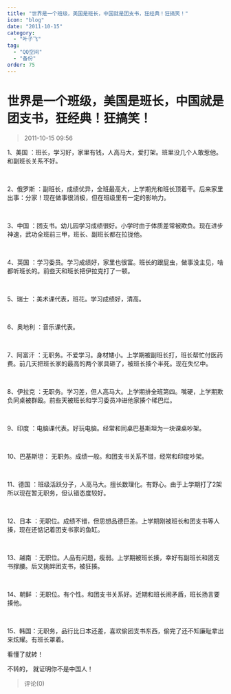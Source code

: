```yaml
---
title: "世界是一个班级，美国是班长，中国就是团支书，狂经典！狂搞笑！"
icon: "blog"
date: "2011-10-15"
category:
  - "叶子飞"
tag:
  - "QQ空间"
  - "备份"
order: 75
---
```

# 世界是一个班级，美国是班长，中国就是团支书，狂经典！狂搞笑！
> 2011-10-15 09:56


1、美国 ：班长，学习好，家里有钱，人高马大，爱打架。班里没几个人敢惹他。和副班长关系不好。 ­

­

2、俄罗斯 ：副班长，成绩优异，全班最高大，上学期光和班长顶着干。后来家里出事：分家！现在做事很消极，但在班级里有一定的影响力。 ­

­

3、中国 ：团支书。幼儿园学习成绩很好。小学时由于体质差常被欺负。现在进步神速，武功全班前三甲，班长、副班长都在拉拢他。　　 ­

­

4、英国 ：学习委员。学习成绩好，家里也很富。班长的跟屁虫，做事没主见，啥都听班长的。前些天和班长把伊拉克打了一顿。 ­

­

5、瑞士 ：美术课代表，班花。学习成绩好，清高。 ­

­

6、奥地利 ：音乐课代表。 ­

­

7、阿富汗 ：无职务。不爱学习。身材矮小。上学期被副班长打，班长帮忙付医药费。前几天把班长家的最高的两个家具砸了，被班长揍个半死。现在失忆中。 ­

­

8、伊拉克 ：无职务。学习差，但人高马大。上学期排全班第四。嘴硬，上学期欺负同桌被群殴。前些天被班长和学习委员冲进他家揍个稀巴烂。 ­

­

9、印度 ：电脑课代表。好玩电脑。经常和同桌巴基斯坦为一块课桌吵架。 ­

­

10、巴基斯坦： 无职务。成绩一般。和团支书关系不错，经常和印度吵架。 ­

­

11、德国 ：班级活跃分子，人高马大。擅长数理化。有野心。由于上学期打了2架所以现在暂无职务，但认错态度较好。 ­

­

12、日本 ：无职位。成绩不错，但思想品德巨差。上学期刚被班长和团支书等人揍，现在还惦记着团支书家的鱼缸。 ­

­

13、越南 ：无职位。人品有问题，瘦弱。上学期被班长揍，幸好有副班长和团支书撑腰。后又挑衅团支书，被狂揍。 ­

­

14、朝鲜 ：无职位。有个性。和团支书关系好。近期和班长闹矛盾，班长扬言要揍他。 ­

­

15、韩国：无职务，品行比日本还差，喜欢偷团支书东西，偷完了还不知廉耻拿出来炫耀。有班长罩着。

看懂了就转！   

不转的， 就证明你不是中国人！­
> 评论(0)

